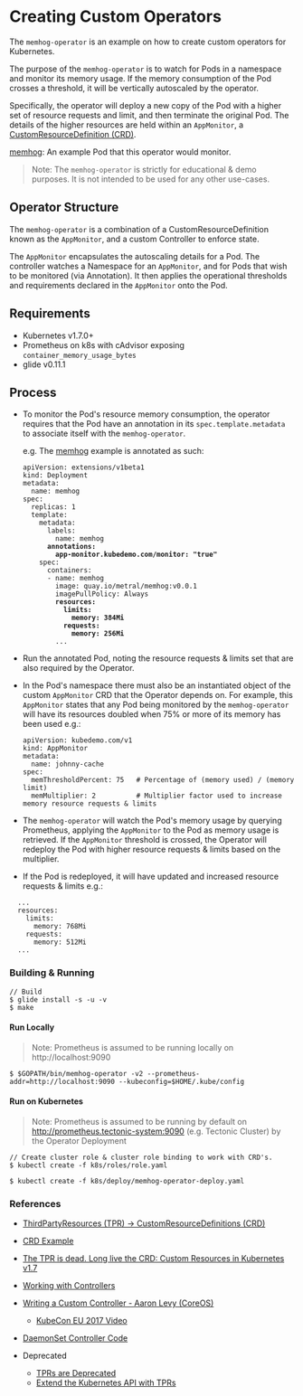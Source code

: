 # Creating Custom Operators

The `memhog-operator` is an example on how to create custom operators for
Kubernetes.

The purpose of the `memhog-operator` is to watch for Pods in a namespace and
monitor its memory usage. If the memory consumption of the Pod crosses a
threshold, it will be vertically autoscaled by the operator.

Specifically, the operator will deploy a new copy of the Pod with a higher
set of resource requests and limit, and then terminate the original Pod.
The details of the higher resources are held within an `AppMonitor`,
a [CustomResourceDefinition
(CRD)](https://github.com/kubernetes/apiextensions-apiserver/blob/fbe70034cb9becd97bf8b6207f918c73cadd330e/pkg/apis/apiextensions/types.go#L119-L129).

[memhog](https://github.com/metral/memhog): An example Pod that this operator would monitor.

> Note: The `memhog-operator` is strictly for educational & demo purposes. It is not intended
to be used for any other use-cases.

## Operator Structure

The `memhog-operator` is a combination of a CustomResourceDefinition
known as the `AppMonitor`, and a custom Controller to enforce state.

The `AppMonitor` encapsulates the autoscaling details for a Pod.
The controller watches a Namespace for an `AppMonitor`, and for Pods that wish 
to be monitored (via Annotation). It then applies the operational
thresholds and requirements declared in the `AppMonitor` onto the Pod.

## Requirements
* Kubernetes v1.7.0+
* Prometheus on k8s with cAdvisor exposing `container_memory_usage_bytes`
* glide v0.11.1

## Process

* To monitor the Pod's resource memory consumption, the operator requires that the Pod have an annotation in its `spec.template.metadata` to associate itself with the `memhog-operator`.

  e.g. The [memhog](https://github.com/metral/memhog) example is annotated as such:

  <pre><code>apiVersion: extensions/v1beta1
  kind: Deployment
  metadata:
    name: memhog
  spec:
    replicas: 1
    template:
      metadata:
        labels:
          name: memhog
        <b>annotations:
          app-monitor.kubedemo.com/monitor: "true"</b>
      spec:
        containers:
        - name: memhog
          image: quay.io/metral/memhog:v0.0.1
          imagePullPolicy: Always
          <b>resources:
            limits:
              memory: 384Mi
            requests:
              memory: 256Mi</b>
          ...
  </code></pre>

* Run the annotated Pod, noting the resource requests & limits set that are
also required by the Operator.

* In the Pod's namespace there must also be an instantiated object of the custom
`AppMonitor` CRD that the Operator depends on. For example, this `AppMonitor`
states that any Pod being monitored by the `memhog-operator` will have its
resources doubled when 75% or more of its memory has been used e.g.:

  ```
  apiVersion: kubedemo.com/v1
  kind: AppMonitor
  metadata:
    name: johnny-cache
  spec:
    memThresholdPercent: 75   # Percentage of (memory used) / (memory limit)
    memMultiplier: 2          # Multiplier factor used to increase memory resource requests & limits
  ```
* The `memhog-operator` will watch the Pod's memory usage by querying
Prometheus, applying the `AppMonitor` to the Pod as memory usage is retrieved.  If the `AppMonitor` threshold is crossed,
the Operator will redeploy the Pod with higher resource requests & limits based
on the multiplier.
* If the Pod is redeployed, it will have updated and increased resource requests & limits
e.g.:
```
  ...
  resources:
    limits:
      memory: 768Mi
    requests:
      memory: 512Mi
  ...
```

### Building & Running

```
// Build
$ glide install -s -u -v
$ make
```


#### Run Locally
> Note: Prometheus is assumed to be running locally on http://localhost:9090

```
$ $GOPATH/bin/memhog-operator -v2 --prometheus-addr=http://localhost:9090 --kubeconfig=$HOME/.kube/config
```

#### Run on Kubernetes
> Note: Prometheus is assumed to be running by default on http://prometheus.tectonic-system:9090 (e.g. Tectonic Cluster) by the Operator Deployment

```
// Create cluster role & cluster role binding to work with CRD's.
$ kubectl create -f k8s/roles/role.yaml

$ kubectl create -f k8s/deploy/memhog-operator-deploy.yaml
```

### References

* [ThirdPartyResources (TPR) -> CustomResourceDefinitions (CRD)](https://groups.google.com/forum/#!msg/kubernetes-dev/R749_-L_ssc/p-3tyl6mAQAJ)
* [CRD Example](https://github.com/kubernetes/apiextensions-apiserver/tree/master/examples/client-go)
* [The TPR is dead. Long live the CRD: Custom Resources in Kubernetes v1.7](https://coreos.com/blog/custom-resource-kubernetes-v17)
* [Working with Controllers](https://github.com/kubernetes/community/blob/master/contributors/devel/controllers.md)
* [Writing a Custom Controller - Aaron Levy (CoreOS)](https://github.com/aaronlevy/kube-controller-demo
)
  * [KubeCon EU 2017 Video](youtu.be/_BuqPMlXfpE?list=PLj6h78yzYM2PAavlbv0iZkod4IVh_iGqV)
* [DaemonSet Controller Code](https://github.com/kubernetes/kubernetes/blob/master/pkg/controller/daemon/daemoncontroller.go)

* Deprecated
  * [TPRs are Deprecated](https://github.com/kubernetes/client-go/tree/df46f7f13b3da19b90b8b4f0d18b8adc6fbf28dc/examples/third-party-resources-deprecated
)
  * [Extend the Kubernetes API with TPRs](https://kubernetes.io/docs/tasks/access-kubernetes-api/extend-api-third-party-resource/)
